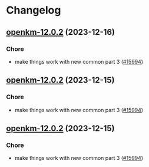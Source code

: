 # Changelog



## [openkm-12.0.2](https://github.com/truecharts/charts/compare/openkm-11.0.3...openkm-12.0.2) (2023-12-16)

### Chore

- make things work with new common part 3 ([#15994](https://github.com/truecharts/charts/issues/15994))
  
  


## [openkm-12.0.2](https://github.com/truecharts/charts/compare/openkm-11.0.3...openkm-12.0.2) (2023-12-15)

### Chore

- make things work with new common part 3 ([#15994](https://github.com/truecharts/charts/issues/15994))
  
  


## [openkm-12.0.2](https://github.com/truecharts/charts/compare/openkm-11.0.3...openkm-12.0.2) (2023-12-15)

### Chore

- make things work with new common part 3 ([#15994](https://github.com/truecharts/charts/issues/15994))
  
  